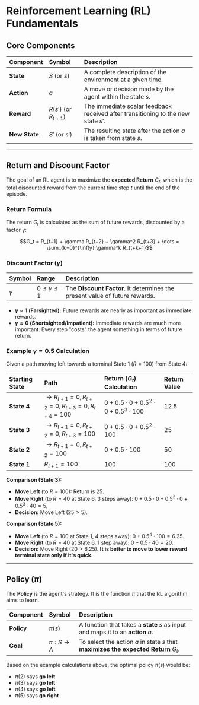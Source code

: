 # Reinforcement Learning (RL) Fundamentals

## Core Components

| Component | Symbol | Description |
| :--- | :--- | :--- |
| **State** | $S$ (or $s$) | A complete description of the environment at a given time. |
| **Action** | $a$ | A move or decision made by the agent within the state $s$. |
| **Reward** | $R(s')$ (or $R_{t+1}$) | The immediate scalar feedback received after transitioning to the new state $s'$. |
| **New State** | $S'$ (or $s'$) | The resulting state after the action $a$ is taken from state $s$. |

---

## Return and Discount Factor

The goal of an RL agent is to maximize the **expected Return** $G_t$, which is the total discounted reward from the current time step $t$ until the end of the episode.

### Return Formula

The return $G_t$ is calculated as the sum of future rewards, discounted by a factor $\gamma$:

$$G_t = R_{t+1} + \gamma R_{t+2} + \gamma^2 R_{t+3} + \dots = \sum_{k=0}^{\infty} \gamma^k R_{t+k+1}$$

### Discount Factor ($\gamma$)

| Symbol | Range | Description |
| :--- | :--- | :--- |
| $\gamma$ | $0 \le \gamma \le 1$ | The **Discount Factor**. It determines the present value of future rewards. |

* **$\gamma \approx 1$ (Farsighted):** Future rewards are nearly as important as immediate rewards.
* **$\gamma \approx 0$ (Shortsighted/Impatient):** Immediate rewards are much more important. Every step "costs" the agent something in terms of future return.

### Example $\gamma = 0.5$ Calculation

Given a path moving left towards a terminal State 1 ($R=100$) from State 4:

| Starting State | Path | Return ($G_t$) Calculation | Return Value |
| :--- | :--- | :--- | :--- |
| **State 4** | $\rightarrow R_{t+1}=0, R_{t+2}=0, R_{t+3}=0, R_{t+4}=100$ | $0 + 0.5 \cdot 0 + 0.5^2 \cdot 0 + 0.5^3 \cdot 100$ | $12.5$ |
| **State 3** | $\rightarrow R_{t+1}=0, R_{t+2}=0, R_{t+3}=100$ | $0 + 0.5 \cdot 0 + 0.5^2 \cdot 100$ | $25$ |
| **State 2** | $\rightarrow R_{t+1}=0, R_{t+2}=100$ | $0 + 0.5 \cdot 100$ | $50$ |
| **State 1** | $R_{t+1}=100$ | $100$ | $100$ |

**Comparison (State 3):**
* **Move Left** (to $R=100$): Return is $25$.
* **Move Right** (to $R=40$ at State 6, 3 steps away): $0 + 0.5 \cdot 0 + 0.5^2 \cdot 0 + 0.5^3 \cdot 40 = 5$.
* **Decision:** Move Left ($25 > 5$).

**Comparison (State 5):**
* **Move Left** (to $R=100$ at State 1, 4 steps away): $0 + 0.5^4 \cdot 100 = 6.25$.
* **Move Right** (to $R=40$ at State 6, 1 step away): $0 + 0.5 \cdot 40 = 20$.
* **Decision:** Move Right ($20 > 6.25$). **It is better to move to lower reward terminal state only if it's quick.**

---

## Policy ($\pi$)

The **Policy** is the agent's strategy. It is the function $\pi$ that the RL algorithm aims to learn.

| Component | Symbol | Description |
| :--- | :--- | :--- |
| **Policy** | $\pi(s)$ | A function that takes a **state** $s$ as input and maps it to an **action** $a$. |
| **Goal** | $\pi: S \rightarrow A$ | To select the action $a$ in state $s$ that **maximizes the expected Return** $G_t$. |

Based on the example calculations above, the optimal policy $\pi(s)$ would be:

* $\pi(2)$ says **go left**
* $\pi(3)$ says **go left**
* $\pi(4)$ says **go left**
* $\pi(5)$ says **go right**
